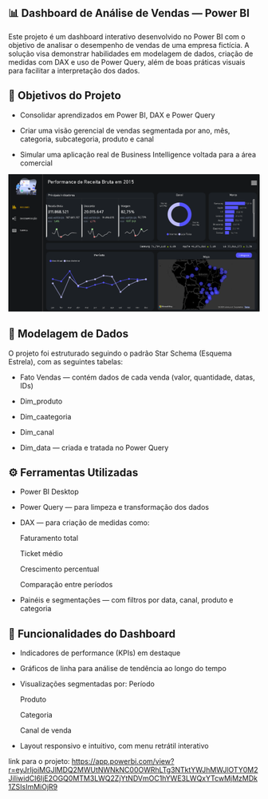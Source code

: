 ## 📊 Dashboard de Análise de Vendas — Power BI
Este projeto é um dashboard interativo desenvolvido no Power BI com o objetivo de analisar o desempenho de vendas de uma empresa fictícia. A solução visa demonstrar habilidades em modelagem de dados, criação de medidas com DAX e uso de Power Query, além de boas práticas visuais para facilitar a interpretação dos dados.

## 🧠 Objetivos do Projeto
- Consolidar aprendizados em Power BI, DAX e Power Query

- Criar uma visão gerencial de vendas segmentada por ano, mês, categoria, subcategoria, produto e canal

- Simular uma aplicação real de Business Intelligence voltada para a área comercial

 ![Interface do dashboard de vendas](projeto_bi.PNG)

## 🧩 Modelagem de Dados
O projeto foi estruturado seguindo o padrão Star Schema (Esquema Estrela), com as seguintes tabelas:

- Fato Vendas — contém dados de cada venda (valor, quantidade, datas, IDs)

- Dim_produto

- Dim_caategoria

- Dim_canal

- Dim_data — criada e tratada no Power Query

## ⚙️ Ferramentas Utilizadas
- Power BI Desktop

- Power Query — para limpeza e transformação dos dados

- DAX — para criação de medidas como:

    Faturamento total

    Ticket médio

    Crescimento percentual

    Comparação entre períodos

- Painéis e segmentações — com filtros por data, canal, produto e categoria

## 🔎 Funcionalidades do Dashboard
- Indicadores de performance (KPIs) em destaque

- Gráficos de linha para análise de tendência ao longo do tempo

- Visualizações segmentadas por:
  Período

  Produto

  Categoria

  Canal de venda

- Layout responsivo e intuitivo, com menu retrátil interativo

link para o projeto: https://app.powerbi.com/view?r=eyJrIjoiMGJlMDQ2MWUtNWNkNC00OWRhLTg3NTktYWJhMWJlOTY0M2JiIiwidCI6IjE2OGQ0MTM3LWQ2ZjYtNDVmOC1hYWE3LWQxYTcwMjMzMDk1ZSIsImMiOjR9
